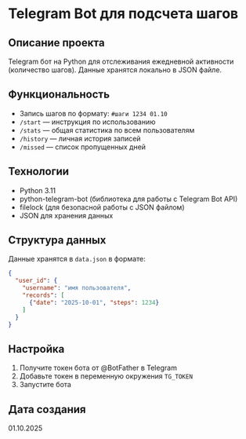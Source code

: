 # Telegram Bot для подсчета шагов

## Описание проекта
Telegram бот на Python для отслеживания ежедневной активности (количество шагов). Данные хранятся локально в JSON файле.

## Функциональность
- Запись шагов по формату: `#шаги 1234 01.10`
- `/start` — инструкция по использованию
- `/stats` — общая статистика по всем пользователям
- `/history` — личная история записей
- `/missed` — список пропущенных дней

## Технологии
- Python 3.11
- python-telegram-bot (библиотека для работы с Telegram Bot API)
- filelock (для безопасной работы с JSON файлом)
- JSON для хранения данных

## Структура данных
Данные хранятся в `data.json` в формате:
```json
{
  "user_id": {
    "username": "имя пользователя",
    "records": [
      {"date": "2025-10-01", "steps": 1234}
    ]
  }
}
```

## Настройка
1. Получите токен бота от @BotFather в Telegram
2. Добавьте токен в переменную окружения `TG_TOKEN`
3. Запустите бота

## Дата создания
01.10.2025
